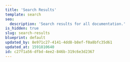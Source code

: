 ```yaml
---
title: 'Search Results'
template: search
seo:
  description: 'Search results for all documentation.'
is_hidden: true
slug: search-results
blueprint: default
updated_by: 8e971c27-4141-4dd8-b8ef-f0a8bfc35d61
updated_at: 1591810640
id: c27f1a56-dfbd-4ee2-846b-319c6e3d2367
---
```

